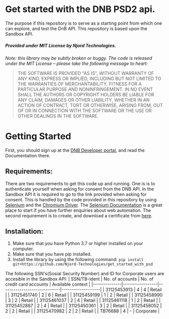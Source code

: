 # Get started with the DNB PSD2 api.

The purpose if this repository is to serve as a starting point from which one can explore, and test the DnB API. This repository is based upon the Sandbox API. 

##### Provided under MIT License by Njord Technologies.
*Note: this library may be subtly broken or buggy. The code is released under
the MIT License – please take the following message to heart:*
> THE SOFTWARE IS PROVIDED "AS IS", WITHOUT WARRANTY OF ANY KIND, EXPRESS OR
IMPLIED, INCLUDING BUT NOT LIMITED TO THE WARRANTIES OF MERCHANTABILITY, FITNESS
FOR A PARTICULAR PURPOSE AND NONINFRINGEMENT. IN NO EVENT SHALL THE AUTHORS OR
COPYRIGHT HOLDERS BE LIABLE FOR ANY CLAIM, DAMAGES OR OTHER LIABILITY, WHETHER
IN AN ACTION OF CONTRACT, TORT OR OTHERWISE, ARISING FROM, OUT OF OR IN
CONNECTION WITH THE SOFTWARE OR THE USE OR OTHER DEALINGS IN THE SOFTWARE.

# Getting Started

First, you should sign up at the [DNB Developer portal](https://developer.dnb.no), and read the Documentation there. 
## Requirements:

There are two requirements to get this code up and running. One is is to authenticate yourself when asking for consent from the DNB API. In the Sandbox API it is required to go to the link provided when asking for consent. This is handled by the code provided in this repository by using [Selenium](https://www.selenium.dev) and the [Chromium Driver](https://chromedriver.chromium.org/downloads). 
The [Selenium Documentation](https://www.selenium.dev/documentation/en/) is a great place to start if you have further enquiries about web automation.
The second requirement is to create, and download a certificate from [here](https://developer.dnb.no/profile/psd2). 
## Installation:
1. Make sure that you have Python 3.7 or higher installed on your computer. 
2. Make sure that you have pip installed. 
3. Install the library by using the following command: `pip install git+https://github.com/Njord-Technologies/get_started_with_psd` 

The following SSN's(Sosial Security Number) and ID for Corporate users are accesible in the Sandbox API:
| SSN/TB-ident | No. of accounts | No. of credit card accounts | Available context |
|--------------|-----------------|-----------------------------|-------------------|
| 31125453913  | 4               | 4                           | Retail            |
| 31125451740  | 2               | 6                           | Retail            |
| 31125459199  | 1               | 2                           | Retail            |
| 31125458990  | 3               | 2                           | Retail            |
| 31125461037  | 2               | 4                           | Retail            |
| 31125461118  | 1               | 2                           | Retail            |
| 31125452887  | 2               | 4                           | Retail            |
| 31125450361  | 3               | 2                           | Retail            |
| 31125458052  | 2               | 2                           | Retail            |
| 31125470982  | 2               | 2                           | Retail            |
| TB76688      | 4               | -                           | Corporate         |